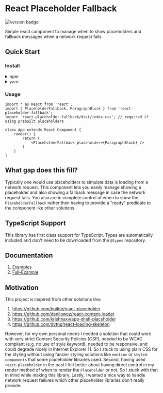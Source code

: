 # React Placeholder Fallback

![version badge](https://img.shields.io/badge/version-1.0.0-blue.svg)

Simple react component to manage when to show placeholders and fallback messages when a network request fails.

## Quick Start

### Install

<details>
<summary>npm</summary>

```bash
npm install --save react-placeholder-fallback
```
</details>

<details>
<summary>yarn</summary>

```bash
yarn add react-placeholder-fallback
```
</details>

### Usage

```JSX
import * as React from 'react';
import { PlaceholderFallback, ParagraphBlock } from 'react-placeholder-fallback';
import 'react-placeholder-fallback/dist/index.css'; // required if using prebuilt placeholders

class App extends React.Component {
    render() {
        return (
            <PlaceholderFallback placeholder={ParagraphBlock} />
        )
    }
}
```

## What gap does this fill?

Typically one would use placeholders to simulate data is loading from a network request. This component lets you easily manage showing a placeholder and also showing a fallback message in case the network request fails. You also are in complete control of when to show the `PlaceholderFallback` rather then having to provide a "ready" predicate to the component like other solutions.

## TypeScript Support

This library has first class support for TypeScript. Types are automatically included and don't need to be downloaded from the `@types` repository.

## Documentation

1. [Examples](./docs/Examples.md)
1. [Full-Example](./docs/Full-Example.md)

## Motivation

This project is inspired from other solutions like:
    
1. https://github.com/buildo/react-placeholder
2. https://github.com/danilowoz/react-content-loader
3. https://github.com/krishnaxv/app-shell-placeholder
4. https://github.com/dvtng/react-loading-skeleton

However, for my own personal needs I needed a solution that could work with very strict Content Security Policies (CSP), needed to be WCAG compliant (e.g. no use of style keyword), needed to be responsive, and could degrade nicely in Internet Explorer 11. So I stuck to using plain CSS for the styling without using fancier styling solutions like `emotion` or `styled-components` that some placeholder libraries used. Second, having used `react-placeholder` in the past I felt better about having direct control in my render method of when to render the `Placeholder` or not. So I stuck with that in mind while making this library. Lastly, I wanted a nice way to handle network request failures which other placeholder libraries don't really provide.
